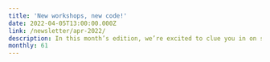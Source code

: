 ```yaml
---
title: 'New workshops, new code!'
date: 2022-04-05T13:00:00.000Z
link: /newsletter/apr-2022/
description: In this month’s edition, we’re excited to clue you in on some cool new features in the HPE Ezmeral space. We also have several new tutorials designed to help you learn how to provision resources and take advantage of cloud-like operations with HPE GreenLake.
monthly: 61
---
```

